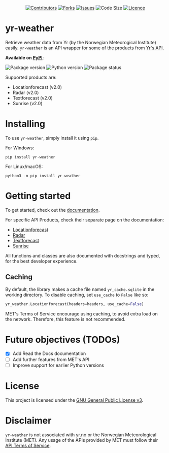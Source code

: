 <div align="center">

<a href="https://github.com/ZeroWave022/yr-weather/graphs/contributors">![Contributors](https://img.shields.io/github/contributors/ZeroWave022/yr-weather)</a>
<a href="https://github.com/ZeroWave022/yr-weather/network/members">![Forks](https://img.shields.io/github/forks/ZeroWave022/yr-weather)</a>
<a href="https://github.com/ZeroWave022/yr-weather/issues">![Issues](https://img.shields.io/github/issues/ZeroWave022/yr-weather)</a>
<a>![Code Size](https://img.shields.io/github/languages/code-size/ZeroWave022/yr-weather)</a>
<a href="https://github.com/ZeroWave022/yr-weather/blob/main/LICENSE">![Licence](https://img.shields.io/github/license/ZeroWave022/yr-weather)</a>

</div>

# yr-weather
Retrieve weather data from Yr (by the Norwegian Meteorogical Institute) easily.
`yr-weather` is an API wrapper for some of the products from [Yr's API](https://api.met.no/).

**Available on [PyPI](https://pypi.org/project/yr-weather)**:

![Package version](https://img.shields.io/pypi/v/yr-weather)
![Python version](https://img.shields.io/pypi/pyversions/yr-weather)
![Package status](https://img.shields.io/pypi/status/yr-weather)

Supported products are:
- Locationforecast (v2.0)
- Radar (v2.0)
- Textforecast (v2.0)
- Sunrise (v2.0)

# Installing
To use `yr-weather`, simply install it using `pip`.

For Windows:
```
pip install yr-weather
```

For Linux/macOS:
```
python3 -m pip install yr-weather
```

# Getting started
To get started, check out the [documentation](https://yr-weather.readthedocs.io/en/latest/gettingstarted.html).

For specific API Products, check their separate page on the documentation:
- [Locationforecast](https://yr-weather.readthedocs.io/en/latest/locationforecast/index.html)
- [Radar](https://yr-weather.readthedocs.io/en/latest/radar/index.html)
- [Textforecast](https://yr-weather.readthedocs.io/en/latest/textforecast/index.html)
- [Sunrise](https://yr-weather.readthedocs.io/en/latest/sunrise/index.html)

All functions and classes are also documented with docstrings and typed, for the best developer experience.

## Caching
By default, the library makes a cache file named `yr_cache.sqlite` in the working directory.
To disable caching, set `use_cache` to `False` like so:
```py
yr_weather.Locationforecast(headers=headers, use_cache=False)
```
MET's Terms of Service encourage using caching, to avoid extra load on the network. Therefore, this feature is not recommended.

# Future objectives (TODOs)
- [x] Add Read the Docs documentation
- [ ] Add further features from MET's API
- [ ] Improve support for earlier Python versions

# License
This project is licensed under the [GNU General Public License v3](https://github.com/ZeroWave022/yr-weather/blob/main/LICENSE).

# Disclaimer
`yr-weather` is not associated with yr.no or the Norwegian Meteorological Institute (MET).
Any usage of the APIs provided by MET must follow their [API Terms of Service](https://api.met.no/doc/TermsOfService).
